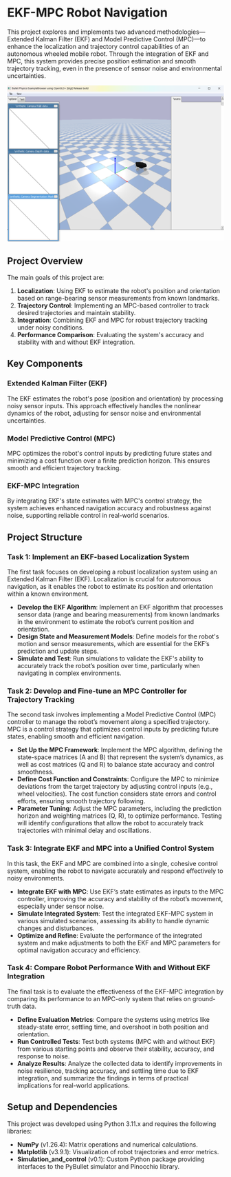 # EKF-MPC Robot Navigation

This project explores and implements two advanced methodologies—Extended Kalman Filter (EKF) and Model Predictive Control (MPC)—to enhance the localization and trajectory control capabilities of an autonomous wheeled mobile robot. Through the integration of EKF and MPC, this system provides precise position estimation and smooth trajectory tracking, even in the presence of sensor noise and environmental uncertainties.

![Wheeled Robot - PyBullet Simulation](images/Robot_PyBullet.png)

## Project Overview

The main goals of this project are:
1. **Localization**: Using EKF to estimate the robot's position and orientation based on range-bearing sensor measurements from known landmarks.
2. **Trajectory Control**: Implementing an MPC-based controller to track desired trajectories and maintain stability.
3. **Integration**: Combining EKF and MPC for robust trajectory tracking under noisy conditions.
4. **Performance Comparison**: Evaluating the system's accuracy and stability with and without EKF integration.

## Key Components

### Extended Kalman Filter (EKF)
The EKF estimates the robot's pose (position and orientation) by processing noisy sensor inputs. This approach effectively handles the nonlinear dynamics of the robot, adjusting for sensor noise and environmental uncertainties.

### Model Predictive Control (MPC)
MPC optimizes the robot's control inputs by predicting future states and minimizing a cost function over a finite prediction horizon. This ensures smooth and efficient trajectory tracking.

### EKF-MPC Integration
By integrating EKF's state estimates with MPC's control strategy, the system achieves enhanced navigation accuracy and robustness against noise, supporting reliable control in real-world scenarios.

## Project Structure

### Task 1: Implement an EKF-based Localization System
The first task focuses on developing a robust localization system using an Extended Kalman Filter (EKF). Localization is crucial for autonomous navigation, as it enables the robot to estimate its position and orientation within a known environment.

- **Develop the EKF Algorithm**: Implement an EKF algorithm that processes sensor data (range and bearing measurements) from known landmarks in the environment to estimate the robot’s current position and orientation.
- **Design State and Measurement Models**: Define models for the robot's motion and sensor measurements, which are essential for the EKF’s prediction and update steps.
- **Simulate and Test**: Run simulations to validate the EKF's ability to accurately track the robot’s position over time, particularly when navigating in complex environments.

### Task 2: Develop and Fine-tune an MPC Controller for Trajectory Tracking
The second task involves implementing a Model Predictive Control (MPC) controller to manage the robot’s movement along a specified trajectory. MPC is a control strategy that optimizes control inputs by predicting future states, enabling smooth and efficient navigation.

- **Set Up the MPC Framework**: Implement the MPC algorithm, defining the state-space matrices (A and B) that represent the system’s dynamics, as well as cost matrices (Q and R) to balance state accuracy and control smoothness.
- **Define Cost Function and Constraints**: Configure the MPC to minimize deviations from the target trajectory by adjusting control inputs (e.g., wheel velocities). The cost function considers state errors and control efforts, ensuring smooth trajectory following.
- **Parameter Tuning**: Adjust the MPC parameters, including the prediction horizon and weighting matrices (Q, R), to optimize performance. Testing will identify configurations that allow the robot to accurately track trajectories with minimal delay and oscillations.

### Task 3: Integrate EKF and MPC into a Unified Control System
In this task, the EKF and MPC are combined into a single, cohesive control system, enabling the robot to navigate accurately and respond effectively to noisy environments.

- **Integrate EKF with MPC**: Use EKF’s state estimates as inputs to the MPC controller, improving the accuracy and stability of the robot’s movement, especially under sensor noise.
- **Simulate Integrated System**: Test the integrated EKF-MPC system in various simulated scenarios, assessing its ability to handle dynamic changes and disturbances.
- **Optimize and Refine**: Evaluate the performance of the integrated system and make adjustments to both the EKF and MPC parameters for optimal navigation accuracy and efficiency.

### Task 4: Compare Robot Performance With and Without EKF Integration
The final task is to evaluate the effectiveness of the EKF-MPC integration by comparing its performance to an MPC-only system that relies on ground-truth data.

- **Define Evaluation Metrics**: Compare the systems using metrics like steady-state error, settling time, and overshoot in both position and orientation.
- **Run Controlled Tests**: Test both systems (MPC with and without EKF) from various starting points and observe their stability, accuracy, and response to noise.
- **Analyze Results**: Analyze the collected data to identify improvements in noise resilience, tracking accuracy, and settling time due to EKF integration, and summarize the findings in terms of practical implications for real-world applications.


## Setup and Dependencies

This project was developed using Python 3.11.x and requires the following libraries:
- **NumPy** (v1.26.4): Matrix operations and numerical calculations.
- **Matplotlib** (v3.9.1): Visualization of robot trajectories and error metrics.
- **Simulation_and_control** (v0.1): Custom Python package providing interfaces to the PyBullet simulator and Pinocchio library.
